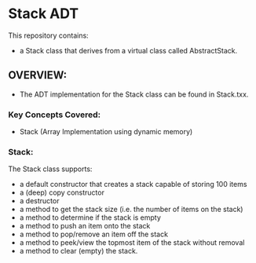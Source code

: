 # Stack ADT

This repository contains:

- a Stack class that derives from a virtual class called AbstractStack.

## OVERVIEW:

- The ADT implementation for the Stack class can be found in Stack.txx.

### Key Concepts Covered:

- Stack (Array Implementation using dynamic memory)

### Stack:

The Stack class supports:

- a default constructor that creates a stack capable of storing 100 items
- a (deep) copy constructor
- a destructor
- a method to get the stack size (i.e. the number of items on the stack)
- a method to determine if the stack is empty
- a method to push an item onto the stack
- a method to pop/remove an item off the stack
- a method to peek/view the topmost item of the stack without removal
- a method to clear (empty) the stack.
